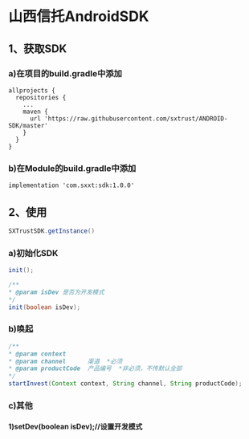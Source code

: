 # 山西信托AndroidSDK

## 1、获取SDK
### a)在项目的build.gradle中添加
```
allprojects {
  repositories {
    ...
    maven {
      url 'https://raw.githubusercontent.com/sxtrust/ANDROID-SDK/master'
    }
  }
}
```
### b)在Module的build.gradle中添加
```
implementation 'com.sxxt:sdk:1.0.0'
```

## 2、使用
```java
SXTrustSDK.getInstance()
```

### a)初始化SDK
```java
init();

/**
* @param isDev 是否为开发模式
*/
init(boolean isDev);
```

### b)唤起
```java
/**
* @param context
* @param channel      渠道  *必须
* @param productCode  产品编号  *非必须，不传默认全部
*/
startInvest(Context context, String channel, String productCode);
```
### c)其他
#### 1)setDev(boolean isDev);//设置开发模式

